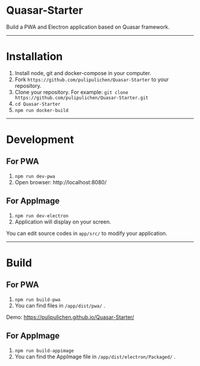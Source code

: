 # Quasar-Starter
Build a PWA and Electron application based on Quasar framework.

----

# Installation

1. Install node, git and docker-compose in your computer.
2. Fork `https://github.com/pulipulichen/Quasar-Starter` to your repository.
3. Clone your repository. For example: `git clone https://github.com/pulipulichen/Quasar-Starter.git`
4. `cd Quasar-Starter`
5. `npm run docker-build`

----

# Development

## For PWA

1. `npm run dev-pwa`
2. Open browser: http://localhost:8080/

## For AppImage

1. `npm run dev-electron`
2. Application will display on your screen.

You can edit source codes in `app/src/` to modify your application. 

----

# Build

## For PWA

1. `npm run build-pwa`
2. You can find files in `/app/dist/pwa/` .

Demo: https://pulipulichen.github.io/Quasar-Starter/

## For AppImage

1. `npm run build-appimage`
2. You can find the AppImage file in `/app/dist/electron/Packaged/` .